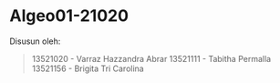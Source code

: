 # Algeo01-21020
Disusun oleh: 
> 13521020 - Varraz Hazzandra Abrar
> 13521111 - Tabitha Permalla	
> 13521156 - Brigita Tri Carolina
